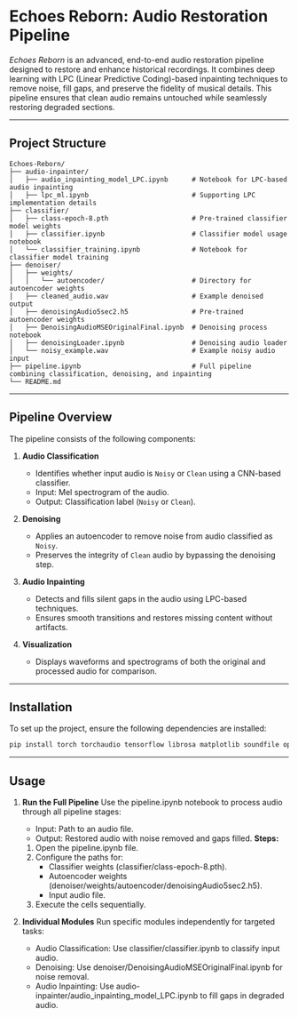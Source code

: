 # **Echoes Reborn: Audio Restoration Pipeline**

*Echoes Reborn* is an advanced, end-to-end audio restoration pipeline designed to restore and enhance historical recordings. It combines deep learning with LPC (Linear Predictive Coding)-based inpainting techniques to remove noise, fill gaps, and preserve the fidelity of musical details. This pipeline ensures that clean audio remains untouched while seamlessly restoring degraded sections.

---

## **Project Structure**

```plaintext
Echoes-Reborn/
├── audio-inpainter/
│   ├── audio_inpainting_model_LPC.ipynb      # Notebook for LPC-based audio inpainting
│   ├── lpc_ml.ipynb                          # Supporting LPC implementation details
├── classifier/
│   ├── class-epoch-8.pth                     # Pre-trained classifier model weights
│   ├── classifier.ipynb                      # Classifier model usage notebook
│   └── classifier_training.ipynb             # Notebook for classifier model training
├── denoiser/
│   ├── weights/
│   │   └── autoencoder/                      # Directory for autoencoder weights
│   ├── cleaned_audio.wav                     # Example denoised output
│   ├── denoisingAudio5sec2.h5                # Pre-trained autoencoder weights
│   ├── DenoisingAudioMSEOriginalFinal.ipynb  # Denoising process notebook
│   ├── denoisingLoader.ipynb                 # Denoising audio loader
│   └── noisy_example.wav                     # Example noisy audio input
├── pipeline.ipynb                            # Full pipeline combining classification, denoising, and inpainting
└── README.md
```

---

## **Pipeline Overview**

The pipeline consists of the following components:

1. **Audio Classification**  
   - Identifies whether input audio is `Noisy` or `Clean` using a CNN-based classifier.
   - Input: Mel spectrogram of the audio.
   - Output: Classification label (`Noisy` or `Clean`).

2. **Denoising**  
   - Applies an autoencoder to remove noise from audio classified as `Noisy`.
   - Preserves the integrity of `Clean` audio by bypassing the denoising step.

3. **Audio Inpainting**  
   - Detects and fills silent gaps in the audio using LPC-based techniques.
   - Ensures smooth transitions and restores missing content without artifacts.

4. **Visualization**  
   - Displays waveforms and spectrograms of both the original and processed audio for comparison.

---

## **Installation**

To set up the project, ensure the following dependencies are installed:

```bash
pip install torch torchaudio tensorflow librosa matplotlib soundfile opencv-python scipy spectrum
```

---

## **Usage**
1. **Run the Full Pipeline**
Use the pipeline.ipynb notebook to process audio through all pipeline stages:
   - Input: Path to an audio file.
   - Output: Restored audio with noise removed and gaps filled.
**Steps:**
   1. Open the pipeline.ipynb file.
   2. Configure the paths for:
      - Classifier weights (classifier/class-epoch-8.pth).
      - Autoencoder weights (denoiser/weights/autoencoder/denoisingAudio5sec2.h5).
      - Input audio file.
   3. Execute the cells sequentially.
      
2. **Individual Modules**
Run specific modules independently for targeted tasks:

   - Audio Classification: Use classifier/classifier.ipynb to classify input audio.
   - Denoising: Use denoiser/DenoisingAudioMSEOriginalFinal.ipynb for noise removal.
   - Audio Inpainting: Use audio-inpainter/audio_inpainting_model_LPC.ipynb to fill gaps in degraded audio.
     

